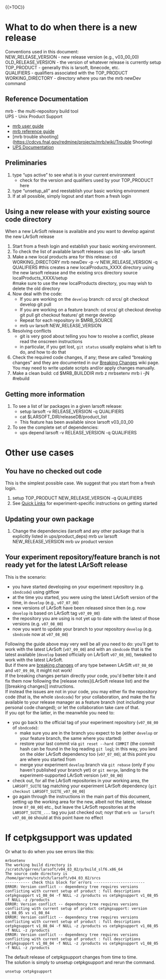 {{\>TOC}}

# What to do when there is a new release

Conventions used in this document:  
NEW_RELEASE_VERSION - new release version (e.g., v03_00_00)  
OLD_RELEASE_VERSION - the version of whatever release is currently setup  
TOP_PRODUCT - generally this is larsoft, lbnecode, etc.  
QUALIFIERS - qualifiers associated with the TOP_PRODUCT  
WORKING_DIRECTORY - directory where you ran the mrb newDev command

## Reference Documentation

mrb - the multi-repository build tool  
UPS - Unix Product Support

-   [mrb user guide](https://cdcvs.fnal.gov/redmine/projects/mrb/wiki/mrbUserGuide)
-   [mrb reference guide](https://cdcvs.fnal.gov/redmine/projects/mrb/wiki/mrbRefereceGuide)
-   [mrb trouble shooting](https://cdcvs.fnal.gov/redmine/projects/mrb/wiki/Trouble Shooting)
-   [UPS Documentation](https://cdcvs.fnal.gov/redmine/projects/ups/wiki/Documentation)

## Preliminaries

1.  type “ups active” to see what is in your current environment
    -   check for the version and qualifiers used by your TOP_PRODUCT here
2.  type “unsetup_all” and reestablish your basic working environment
3.  If at all possible, simply logout and start from a fresh login

## Using a new release with your existing source code directory

When a new LArSoft release is available and you want to develop against the new LArSoft release

1.  Start from a fresh login and establish your basic working environment.
2.  To check the list of available larsoft releases:
        ups list -aK+ larsoft
3.  Make a new local products area for this release:
        cd WORKING_DIRECTORY
        mrb newDev -p -v NEW_RELEASE_VERSION -q QUALIFIERS
          #this creates a new localProducts_XXXX directory using the new larsoft release and the existing srcs directory
        source localProducts_XXXX/setup  
          #make sure to use the new localProducts directory, you may wish to delete the old directory
4.  Now deal with the code:
    -   If you are working on the `develop` branch:
            cd srcs/<repository>
            git checkout develop
            git pull
    -   If you are working on a feature branch:
            cd srcs/<repository>
            git checkout develop
            git pull
            git checkout feature/<my feature branch>
            git merge develop
    -   Repeat for each repository in $MRB_SOURCE
    -   mrb uv larsoft NEW_RELEASE_VERSION
5.  Resolving conflicts
    -   git is very good about telling you how to resolve a conflict, please read the onscreen instructions
    -   in particular, if you get lost, `git status` usually explains what is left to do, and how to do that
6.  Check the required code changes, if any; these are called “breaking changes” and they are documented in our [Breaking Changes](releases/Breaking_Changes) wiki page. You may need to write update scripts and/or apply changes manually.
7.  Make a clean build:
        cd $MRB_BUILDDIR
        mrb z
        mrbsetenv
        mrb i -jN #rebuild

## Getting more information

1.  To see a list of lar packages in a given larsoft release:
    -   setup larsoft -v RELEASE_VERSION -q QUALIFIERS
    -   cat $LARSOFT_DIR/releaseDB/product_list
    -   This feature has been available since larsoft v03_03_00
2.  To see the complete set of dependencies:
    -   ups depend larsoft -v RELEASE_VERSION -q QUALIFIERS

# Other use cases

## You have no checked out code

This is the simplest possible case. We suggest that you start from a fresh login.

1.  setup TOP_PRODUCT NEW_RELEASE_VERSION -q QUALIFIERS
2.  See [Quick Links](https://cdcvs.fnal.gov/redmine/projects/larsoft/wiki/Quick_Links) for experiment-specific instructions on getting started

## Updating your own package

1.  Change the dependencies (larsoft and any other package that is explicitly listed in ups/product_deps)
        mrb uv larsoft NEW_RELEASE_VERSION
        mrb uv product version

## Your experiment repository/feature branch is not ready yet for the latest LArSoft release

This is the scenario:

-   you have started developing on your experiment repository (e.g. `sbndcode`) using gitflow
-   at the time you started, you were using the latest LArSoft version of the time, in `develop` (e.g., `v07_07_00`)
-   new versions of LArSoft have been released since then (e.g. now `develop` is based on LArSoft tag `v07_09_00`)
-   the repository you are using is not yet up to date with the latest of those versions (e.g. `v07_08_00`)
-   now you want to update your branch to your repository `develop` (e.g. `sbndcode` now at `v07_08_00`)

Following the guide above may very well be all you need to do: you'll get to work with the latest LArSoft (`v07_09_00`) and with an `sbndcode` that is the latest available (`develop` based officially on LArSoft `v07_08_00`), tweaked to work with the latest LArSoft.  
But if there are [breaking changes](breaking_changes) of any type between LArSift `v07_08_00` and `v07_09_00`, it might not work!  
If the breaking changes pertain directly your code, you'd better bite it and fix them now following the [release notes](LArSoft release list) and the \[\[breaking changes\]\] instructions.  
If instead the issues are not in your code, you may either fix the repository code (that is, the whole `sbndcode`) for your collaboration, and make the fix available to your release manager as a feature branch (not including your personal code changed); or let the collaboration take care of that.  
If you opt for the latter, in the meanwhile you need to:

-   you go back to the official tag of your experiment repository (`v07_08_00` of `sbndcode`):
    -   make sure you are in the branch you expect to be (either `develop` or your feature branch, the same where you started)
    -   restore your last commit via `git reset --hard COMMIT` (the commit hash can be found in the log reading `git log`); in this way, you land on the older LArSoft dependency too (`v07_07_00`); at this point you are where you started from
    -   merge your experiment `develop` branch via `git rebase` (only if you haven't published your branch yet) or `git merge`, landing to the experiment-supported LArSoft version (`v07_08_00`)
-   check out, for all the LArSoft repositories in your working area, the `LARSOFT_SUITE` tag matching your experiment LArSoft dependency (`git checkout LARSOFT_SUITE_v07_08_00`)
-   go again through the instructions in the main part of this document, setting up the working area for the new, albeit not the latest, release (now `07_08_00`) etc., but leave the LArSoft repositories at the `LARSOFT_SUITE_...` tag you just checked out; noyr that `mrb uv larsoft v07_08_00` should at this point have no effect

# If cetpkgsupport was updated

Or what to do when you see errors like this:

    mrbsetenv 
    The working build directory is /scratch/garren/larsoft/v04_03_02/p/build_slf6.x86_64
    The source code directory is /home/garren/scratch/larsoft/v04_03_02/srcs
    ----------- check this block for errors -----------------------
    ERROR: Version conflict -- dependency tree requires versions conflicting with current setup of product : full descriptions cetpkgsupport v1_08_04 -f NULL -z /products vs cetpkgsupport v1_08_05 -f NULL -z /products
    ERROR: Version conflict -- dependency tree requires versions conflicting with current setup of product cetpkgsupport: version v1_08_05 vs v1_08_04
    ERROR: Version conflict -- dependency tree requires versions conflicting with current setup of product : full descriptions cetpkgsupport v1_08_04 -f NULL -z /products vs cetpkgsupport v1_08_05 -f NULL -z /products
    ERROR: Version conflict -- dependency tree requires versions conflicting with current setup of product : full descriptions cetpkgsupport v1_08_04 -f NULL -z /products vs cetpkgsupport v1_08_05 -f NULL -z /products

The default release of cetpkgsupport changes from time to time.  
The solution is simply to unsetup cetpkgsupport and rerun the command.

    unsetup cetpkgsupport
